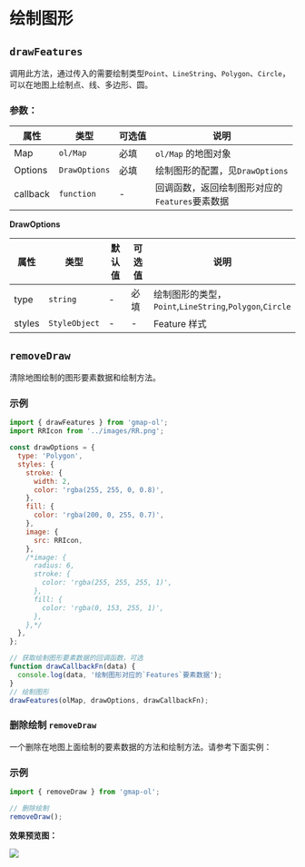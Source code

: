 # 绘制图形

## `drawFeatures`

调用此方法，通过传入的需要绘制类型`Point`、`LineString`、`Polygon`、`Circle`，可以在地图上绘制点、线、多边形、圆。

### 参数：

| 属性           | 类型           | 可选值  | 说明                                        |
| -------------- | ------------- | ------| -------------------------------------------- |
| Map            | `ol/Map`      | 必填  | `ol/Map` 的地图对象                           |
| Options        | `DrawOptions` | 必填  | 绘制图形的配置，见`DrawOptions`                |
| callback       | `function`    | -     | 回调函数，返回绘制图形对应的<br/>`Features`要素数据   |

**DrawOptions**

| 属性            | 类型          | 默认值 | 可选值  | 说明                  |
| -------------- | ------------- | ------ | ------ | --------------------- |
| type           | `string`      | -      | 必填   | 绘制图形的类型，<br/>`Point`,`LineString`,`Polygon`,`Circle` |
| styles         | `StyleObject` | -      | -      | Feature 样式           |

## `removeDraw`

清除地图绘制的图形要素数据和绘制方法。

### 示例

```js
import { drawFeatures } from 'gmap-ol';
import RRIcon from '../images/RR.png';

const drawOptions = {
  type: 'Polygon',
  styles: {
    stroke: {
      width: 2,
      color: 'rgba(255, 255, 0, 0.8)',
    },
    fill: {
      color: 'rgba(200, 0, 255, 0.7)',
    },
    image: {
      src: RRIcon,
    },
    /*image: {
      radius: 6,
      stroke: {
        color: 'rgba(255, 255, 255, 1)',
      },
      fill: {
        color: 'rgba(0, 153, 255, 1)',
      },
    },*/
  },
};

// 获取绘制图形要素数据的回调函数，可选
function drawCallbackFn(data) {
  console.log(data, '绘制图形对应的`Features`要素数据');
}
// 绘制图形
drawFeatures(olMap, drawOptions, drawCallbackFn);
```

### 删除绘制 `removeDraw`

一个删除在地图上面绘制的要素数据的方法和绘制方法。请参考下面实例：

### 示例

```js
import { removeDraw } from 'gmap-ol';

// 删除绘制
removeDraw();
```

**效果预览图：**

![](/images/drawFeatures.gif)